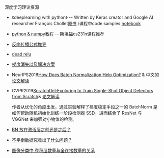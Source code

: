 深度学习理论资源

* 《deeplearning with python》 -- Written by Keras creator and Google AI researcher François Chollet[原书](https://www.manning.com/books/deep-learning-with-python) /课程中code samples [notebook](https://github.com/fchollet/deep-learning-with-python-notebooks)
  
* [python & numpy教程](http://cs231n.github.io/python-numpy-tutorial/) -- 斯坦福cs231n课程推荐

* [反向传播公式推导](https://www.cnblogs.com/charlotte77/p/5629865.html)

* [dead relu](http://www.rethink.fun/index.php/2018/05/11/dead-relu/)

* [梯度消失以及解决方案](https://zhuanlan.zhihu.com/p/33006526)

* NeurIPS2018[How Does Batch Normalization Help Optimization?](https://arxiv.org/pdf/1805.11604.pdf) & 中文的[论文解读](https://zhuanlan.zhihu.com/p/52749286)
* CVPR2019[ScratchDet:Exploring to Train Single-Shot Object Detectors from Scratch](https://arxiv.org/abs/1810.08425v3)& [论文解读](https://mp.weixin.qq.com/s?__biz=MzI5MDUyMDIxNA==&mid=2247487923&idx=2&sn=563fcafdef26d870a1547f9d8eef9abb&chksm=ec1ffc4adb68755cbb11b428b5143562f3c3562bbb2ee44d6900931308b731e91bb2be484d6c&token=1974059303&lang=zh_CN#rd)
  
  作者从优化的角度出发，通过实验解释了梯度稳定手段之一的 BatchNorm 是如何帮助随机初始化训练一阶段检测器 SSD，进而结合了 ResNet 与 VGGNet 来加强对小物体的检测。
  
* [BN 放在激活层之前还是之后？](https://www.zhihu.com/question/283715823/answer/438882036)
  
* [不平衡数据究竟出了什么问题？](https://zhuanlan.zhihu.com/p/56960799)

* [图像分类中 卷积层数量与全连接数量的关系](https://arxiv.org/abs/1902.02771)
